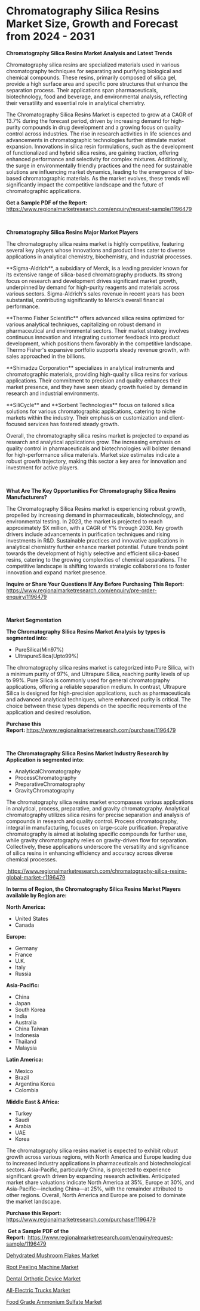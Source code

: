 <p><h1>Chromatography Silica Resins Market Size, Growth and Forecast from 2024 - 2031</h1></p><p><strong>Chromatography Silica Resins Market Analysis and Latest Trends</strong></p>
<p><p>Chromatography silica resins are specialized materials used in various chromatography techniques for separating and purifying biological and chemical compounds. These resins, primarily composed of silica gel, provide a high surface area and specific pore structures that enhance the separation process. Their applications span pharmaceuticals, biotechnology, food and beverage, and environmental analysis, reflecting their versatility and essential role in analytical chemistry.</p><p>The Chromatography Silica Resins Market is expected to grow at a CAGR of 13.7% during the forecast period, driven by increasing demand for high-purity compounds in drug development and a growing focus on quality control across industries. The rise in research activities in life sciences and advancements in chromatographic technologies further stimulate market expansion. Innovations in silica resin formulations, such as the development of functionalized and hybrid silica resins, are gaining traction, offering enhanced performance and selectivity for complex mixtures. Additionally, the surge in environmentally friendly practices and the need for sustainable solutions are influencing market dynamics, leading to the emergence of bio-based chromatographic materials. As the market evolves, these trends will significantly impact the competitive landscape and the future of chromatographic applications.</p></p>
<p><strong>Get a Sample PDF of the Report:&nbsp;</strong> <a href="https://www.regionalmarketresearch.com/enquiry/request-sample/1196479">https://www.regionalmarketresearch.com/enquiry/request-sample/1196479</a></p>
<p>&nbsp;</p>
<p><strong>Chromatography Silica Resins Major Market Players</strong></p>
<p><p>The chromatography silica resins market is highly competitive, featuring several key players whose innovations and product lines cater to diverse applications in analytical chemistry, biochemistry, and industrial processes.</p><p>**Sigma-Aldrich**, a subsidiary of Merck, is a leading provider known for its extensive range of silica-based chromatography products. Its strong focus on research and development drives significant market growth, underpinned by demand for high-purity reagents and materials across various sectors. Sigma-Aldrich's sales revenue in recent years has been substantial, contributing significantly to Merck’s overall financial performance.</p><p>**Thermo Fisher Scientific** offers advanced silica resins optimized for various analytical techniques, capitalizing on robust demand in pharmaceutical and environmental sectors. Their market strategy involves continuous innovation and integrating customer feedback into product development, which positions them favorably in the competitive landscape. Thermo Fisher's expansive portfolio supports steady revenue growth, with sales approached in the billions.</p><p>**Shimadzu Corporation** specializes in analytical instruments and chromatographic materials, providing high-quality silica resins for various applications. Their commitment to precision and quality enhances their market presence, and they have seen steady growth fueled by demand in research and industrial environments.</p><p>**SiliCycle** and **Sorbent Technologies** focus on tailored silica solutions for various chromatographic applications, catering to niche markets within the industry. Their emphasis on customization and client-focused services has fostered steady growth.</p><p>Overall, the chromatography silica resins market is projected to expand as research and analytical applications grow. The increasing emphasis on quality control in pharmaceuticals and biotechnologies will bolster demand for high-performance silica materials. Market size estimates indicate a robust growth trajectory, making this sector a key area for innovation and investment for active players.</p></p>
<p>&nbsp;</p>
<p><strong>What Are The Key Opportunities For Chromatography Silica Resins Manufacturers?</strong></p>
<p><p>The Chromatography Silica Resins market is experiencing robust growth, propelled by increasing demand in pharmaceuticals, biotechnology, and environmental testing. In 2023, the market is projected to reach approximately $X million, with a CAGR of Y% through 2030. Key growth drivers include advancements in purification techniques and rising investments in R&D. Sustainable practices and innovative applications in analytical chemistry further enhance market potential. Future trends point towards the development of highly selective and efficient silica-based resins, catering to the growing complexities of chemical separations. The competitive landscape is shifting towards strategic collaborations to foster innovation and expand market presence.</p></p>
<p><strong>Inquire or Share Your Questions If Any Before Purchasing This Report:</strong> <a href="https://www.regionalmarketresearch.com/enquiry/pre-order-enquiry/1196479">https://www.regionalmarketresearch.com/enquiry/pre-order-enquiry/1196479</a></p>
<p>&nbsp;</p>
<p><strong>Market Segmentation</strong></p>
<p><strong>The Chromatography Silica Resins Market Analysis by types is segmented into:</strong></p>
<p><ul><li>PureSilica(Min97%)</li><li>UltrapureSilica(Upto99%)</li></ul></p>
<p><p>The chromatography silica resins market is categorized into Pure Silica, with a minimum purity of 97%, and Ultrapure Silica, reaching purity levels of up to 99%. Pure Silica is commonly used for general chromatography applications, offering a reliable separation medium. In contrast, Ultrapure Silica is designed for high-precision applications, such as pharmaceuticals and advanced analytical techniques, where enhanced purity is critical. The choice between these types depends on the specific requirements of the application and desired resolution.</p></p>
<p><strong>Purchase this Report:&nbsp;</strong><a href="https://www.regionalmarketresearch.com/purchase/1196479">https://www.regionalmarketresearch.com/purchase/1196479</a></p>
<p>&nbsp;</p>
<p><strong>The Chromatography Silica Resins Market Industry Research by Application is segmented into:</strong></p>
<p><ul><li>AnalyticalChromatography</li><li>ProcessChromatography</li><li>PreparativeChromatography</li><li>GravityChromatography</li></ul></p>
<p><p>The chromatography silica resins market encompasses various applications in analytical, process, preparative, and gravity chromatography. Analytical chromatography utilizes silica resins for precise separation and analysis of compounds in research and quality control. Process chromatography, integral in manufacturing, focuses on large-scale purification. Preparative chromatography is aimed at isolating specific compounds for further use, while gravity chromatography relies on gravity-driven flow for separation. Collectively, these applications underscore the versatility and significance of silica resins in enhancing efficiency and accuracy across diverse chemical processes.</p></p>
<p><a href="https://www.regionalmarketresearch.com/chromatography-silica-resins-global-market-r1196479">&nbsp;https://www.regionalmarketresearch.com/chromatography-silica-resins-global-market-r1196479</a></p>
<p><strong>In terms of Region, the Chromatography Silica Resins Market Players available by Region are:</strong></p>
<p>
    <p> <strong> North America: </strong>
        <ul>
            <li>United States</li>
            <li>Canada</li>
        </ul>
        </p> 
    <p> <strong> Europe: </strong>
        <ul>
            <li>Germany</li>
            <li>France</li>
            <li>U.K.</li>
            <li>Italy</li>
            <li>Russia</li>
        </ul>
        </p> 
    <p> <strong> Asia-Pacific: </strong>
        <ul>
            <li>China</li>
            <li>Japan</li>
            <li>South Korea</li>
            <li>India</li>
            <li>Australia</li>
            <li>China Taiwan</li>
            <li>Indonesia</li>
            <li>Thailand</li>
            <li>Malaysia</li>
        </ul>
        </p> 
    <p> <strong> Latin America: </strong>
        <ul>
            <li>Mexico</li>
            <li>Brazil</li>
            <li>Argentina Korea</li>
            <li>Colombia</li>
        </ul>
        </p> 
    <p> <strong> Middle East & Africa: </strong>
        <ul>
            <li>Turkey</li>
            <li>Saudi</li>
            <li>Arabia</li>
            <li>UAE</li>
            <li>Korea</li>
        </ul>
    </p>
    </p>
<p><p>The chromatography silica resins market is expected to exhibit robust growth across various regions, with North America and Europe leading due to increased industry applications in pharmaceuticals and biotechnological sectors. Asia-Pacific, particularly China, is projected to experience significant growth driven by expanding research activities. Anticipated market share valuations indicate North America at 35%, Europe at 30%, and Asia-Pacific—including China—at 25%, with the remainder attributed to other regions. Overall, North America and Europe are poised to dominate the market landscape.</p></p>
<p><strong>Purchase this Report: </strong><a href="https://www.regionalmarketresearch.com/purchase/1196479">https://www.regionalmarketresearch.com/purchase/1196479</a></p>
<p>&nbsp;<strong>Get a Sample PDF of the Report:&nbsp;&nbsp;</strong><a href="https://www.regionalmarketresearch.com/enquiry/request-sample/1196479">https://www.regionalmarketresearch.com/enquiry/request-sample/1196479</a></p>
<p><strong></strong></p>
<p><p><a href="https://issuu.com/reportprime-2/docs/dehydrated-mushroom-flakes-market-s_9fc7a9c400eaa7">Dehydrated Mushroom Flakes Market</a></p><p><a href="https://medium.com/@austincooper643/market-insights-global-root-peeling-machine-market-forecast-and-innovation-trends-2024-2031-0ce9a478f144">Root Peeling Machine Market</a></p><p><a href="https://www.linkedin.com/pulse/deep-dive-dental-orthotic-device-market-itstrends-segmentation-yxrfe?trackingId=qRw1uTmWQgKznDnuDaXORQ%3D%3D">Dental Orthotic Device Market</a></p><p><a href="https://medium.com/@austincooper643/what-factors-will-influence-the-all-electric-trucks-market-in-the-coming-years-5b4e9e154c06?postPublishedType=repub">All-Electric Trucks Market</a></p><p><a href="https://issuu.com/reportprime-2/docs/food-grade-ammonium-sulfate-market-_52ed44314fd021">Food Grade Ammonium Sulfate Market</a></p></p>